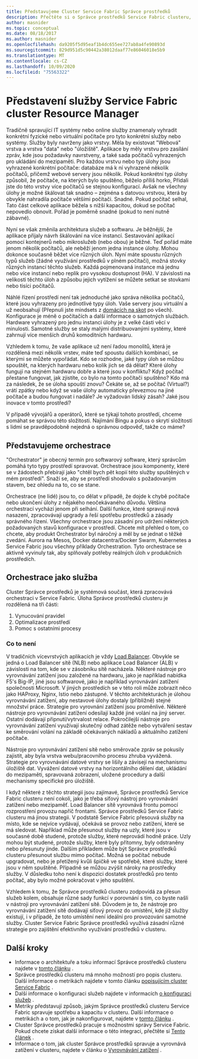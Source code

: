 ```yaml
---
title: Představujeme Cluster Service Fabric Správce prostředků
description: Přečtěte si o Správce prostředků Service Fabric clusteru, způsobech správy orchestrace služeb vaší aplikace.
author: masnider
ms.topic: conceptual
ms.date: 08/18/2017
ms.author: masnider
ms.openlocfilehash: da9205f5d95eaf1b4dc655ee727ab8a4fe90893d
ms.sourcegitcommit: 829d951d5c90442a38012daaf77e86046018e5b9
ms.translationtype: MT
ms.contentlocale: cs-CZ
ms.lasthandoff: 10/09/2020
ms.locfileid: "75563322"
---
```

# <a name="introducing-the-service-fabric-cluster-resource-manager"></a>Představení služby Service Fabric cluster Resource Manager
Tradičně spravující IT systémy nebo online služby znamenaly vyhradit konkrétní fyzické nebo virtuální počítače pro tyto konkrétní služby nebo systémy. Služby byly navrženy jako vrstvy. Měla by existovat "Webová" vrstva a vrstva "data" nebo "úložiště". Aplikace by měly vrstvu pro zasílání zpráv, kde jsou požadavky navrstveny, a také sada počítačů vyhrazených pro ukládání do mezipaměti. Pro každou vrstvu nebo typ úlohy jsou vyhrazené konkrétní počítače: databáze má k ní vyhrazené několik počítačů, přičemž webové servery jsou několik. Pokud konkrétní typ úlohy způsobil, že počítače, na kterých bylo spuštěno, běželo příliš horko, Přidali jste do této vrstvy více počítačů se stejnou konfigurací. Avšak ne všechny úlohy je možné škálovat tak snadno – zejména s datovou vrstvou, která by obvykle nahradila počítače většími počítači. Snadné. Pokud počítač selhal, Tato část celkové aplikace běžela s nižší kapacitou, dokud se počítač nepovedlo obnovit. Pořád je poměrně snadné (pokud to není nutně zábavné).

Nyní se však změnila architektura služeb a softwaru. Je běžnější, že aplikace přijaly návrh škálování na více instancí. Sestavování aplikací pomocí kontejnerů nebo mikroslužeb (nebo obou) je běžné. Teď pořád máte jenom několik počítačů, ale neběží jenom jedna instance úlohy. Mohou dokonce současně běžet více různých úloh. Nyní máte spoustu různých typů služeb (žádné využívání prostředků v plném počítači), možná stovky různých instancí těchto služeb. Každá pojmenovaná instance má jednu nebo více instancí nebo replik pro vysokou dostupnost (HA). V závislosti na velikosti těchto úloh a způsobu jejich vytížení se můžete setkat se stovkami nebo tisíci počítačů. 

Náhlé řízení prostředí není tak jednoduché jako správa několika počítačů, které jsou vyhrazeny pro jednotlivé typy úloh. Vaše servery jsou virtuální a už neobsahují (Přepnuli jste mindsets z [domácích na skot](https://www.slideshare.net/randybias/architectures-for-open-and-scalable-clouds/20) po všech). Konfigurace je méně o počítačích a další informace o samotných službách. Hardware vyhrazený pro jednu instanci úlohy je z velké části věcí v minulosti. Samotné služby se staly malými distribuovanými systémy, které zahrnují více menších druhů komoditních hardwaru.

Vzhledem k tomu, že vaše aplikace už není řadou monolitů, která je rozdělená mezi několik vrstev, máte teď spoustu dalších kombinací, se kterými se můžete vypořádat. Kdo se rozhodne, jaké typy úloh se můžou spouštět, na kterých hardwaru nebo kolik jich se dá dělat? Které úlohy fungují na stejném hardwaru dobře a které jsou v konfliktu? Když počítač přestane fungovat, jak zjistíte, co bylo na tomto počítači spuštěno? Kdo má za následek, že se úloha spouští znovu? Čekáte se, až se počítač (Virtual?) vrátí zpátky nebo když se vaše úlohy automaticky převezmou na jiné počítače a budou fungovat i nadále? Je vyžadován lidský zásah? Jaké jsou inovace v tomto prostředí?

V případě vývojářů a operátorů, které se týkají tohoto prostředí, chceme pomáhat se správou této složitosti. Najímání Bingu a pokus o skrytí složitosti s lidmi se pravděpodobně nejedná o správnou odpověď, takže co máme?

## <a name="introducing-orchestrators"></a>Představujeme orchestrace
"Orchestrator" je obecný termín pro softwarový software, který správcům pomáhá tyto typy prostředí spravovat. Orchestrace jsou komponenty, které se v žádostech přebírají jako "chtěl bych pět kopií této služby spuštěných v mém prostředí". Snaží se, aby se prostředí shodovalo s požadovaným stavem, bez ohledu na to, co se stane.

Orchestrace (ne lidé) jsou to, co dělat v případě, že dojde k chybě počítače nebo ukončení úlohy z nějakého neočekávaného důvodu. Většina orchestrací vychází jenom při selhání. Další funkce, které spravují nová nasazení, zpracovávají upgrady a řeší spotřebu prostředků a zásady správného řízení. Všechny orchestrace jsou zásadní pro udržení některých požadovaných stavů konfigurace v prostředí. Chcete mít přehled o tom, co chcete, aby produkt Orchestrator byl náročný a měl by se jednat o těžké zvedání. Aurora na Mesos, Docker datacentra/Docker Swarm, Kubernetes a Service Fabric jsou všechny příklady Orchestration. Tyto orchestrace se aktivně vyvinuly tak, aby splňovaly potřeby reálných úloh v produkčních prostředích. 

## <a name="orchestration-as-a-service"></a>Orchestrace jako služba
Cluster Správce prostředků je systémová součást, která zpracovává orchestraci v Service Fabric. Úloha Správce prostředků clusteru je rozdělená na tři části:

1. Vynucování pravidel
2. Optimalizace prostředí
3. Pomoc s ostatními procesy

### <a name="what-it-isnt"></a>Co to není
V tradičních vícevrstvých aplikacích je vždy [Load Balancer](https://en.wikipedia.org/wiki/Load_balancing_(computing)). Obvykle se jedná o Load Balancer sítě (NLB) nebo aplikace Load Balancer (ALB) v závislosti na tom, kde se v zásobníku sítě nacházela. Některé nástroje pro vyrovnávání zatížení jsou založené na hardwaru, jako je například nabídka F5's Big-IP, jiné jsou softwarové, jako je například vyrovnávání zatížení společnosti Microsoft. V jiných prostředích se v této roli může zobrazit něco jako HAProxy, Nginx, Istio nebo zástupné. V těchto architekturách je úlohou vyrovnávání zatížení, aby nestavové úlohy dostaly (přibližně) stejné množství práce. Strategie pro vyrovnání zatížení jsou proměnlivé. Některé nástroje pro vyrovnávání zatížení odesílají každé jiné volání na jiný server. Ostatní dodávají připnutí/vytrvalost relace. Pokročilejší nástroje pro vyrovnávání zatížení využívají skutečný odhad zátěže nebo vytváření sestav ke směrování volání na základě očekávaných nákladů a aktuálního zatížení počítače.

Nástroje pro vyrovnávání zatížení sítě nebo směrovače zpráv se pokusily zajistit, aby byla vrstva webu/pracovního procesu zhruba vyvážená. Strategie pro vyrovnávání datové vrstvy se lišily a závisejí na mechanismu úložiště dat. Vyvážení datové vrstvy na horizontálního dělení dat, ukládání do mezipaměti, spravovaná zobrazení, uložené procedury a další mechanismy specifické pro úložiště.

I když některé z těchto strategií jsou zajímavé, Správce prostředků Service Fabric clusteru není cokoli, jako je třeba síťový nástroj pro vyrovnávání zatížení nebo mezipaměť. Load Balancer sítě vyrovnává frontu pomocí rozprostření provozu napříč frontami. Správce prostředků Service Fabric clusteru má jinou strategii. V podstatě Service Fabric přesouvá *služby* na místo, kde se nejvíce vydávají, očekává se provoz nebo zatížení, které se má sledovat. Například může přesunout služby na uzly, které jsou v současné době studené, protože služby, které neprovádí hodně práce. Uzly mohou být studené, protože služby, které byly přítomny, byly odstraněny nebo přesunuty jinde. Dalším příkladem může být Správce prostředků clusteru přesunout službu mimo počítač. Možná se počítač nebude upgradovat, nebo je přetížený kvůli špičkě ve spotřebě, které služby, které jsou v něm spuštěné. Případně se můžou zvýšit nároky na prostředky služby. V důsledku toho není k dispozici dostatek prostředků pro tento počítač, aby bylo možné pokračovat v jeho spuštění. 

Vzhledem k tomu, že Správce prostředků clusteru zodpovídá za přesun služeb kolem, obsahuje různé sady funkcí v porovnání s tím, co byste našli v nástroji pro vyrovnávání zatížení sítě. Důvodem je to, že nástroje pro vyrovnávání zatížení sítě dodávají síťový provoz do umístění, kde již služby existují, i v případě, že toto umístění není ideální pro provozování samotné služby. Cluster Service Fabric Správce prostředků využívá zásadní různé strategie pro zajištění efektivního využívání prostředků v clusteru.

## <a name="next-steps"></a>Další kroky
- Informace o architektuře a toku informací Správce prostředků clusteru najdete v [tomto článku](service-fabric-cluster-resource-manager-architecture.md) .
- Správce prostředků clusteru má mnoho možností pro popis clusteru. Další informace o metrikách najdete v tomto článku [popisujícím cluster Service Fabric](service-fabric-cluster-resource-manager-cluster-description.md) .
- Další informace o konfiguraci služeb najdete v informacích [o konfiguraci služeb](service-fabric-cluster-resource-manager-configure-services.md) .
- Metriky představují způsob, jakým Správce prostředků clusteru Service Fabric spravuje spotřebu a kapacitu v clusteru. Další informace o metrikách a o tom, jak je nakonfigurovat, najdete v [tomto článku](service-fabric-cluster-resource-manager-metrics.md) .
- Cluster Správce prostředků pracuje s možnostmi správy Service Fabric. Pokud chcete získat další informace o této integraci, přečtěte si [Tento článek](service-fabric-cluster-resource-manager-management-integration.md) .
- Informace o tom, jak cluster Správce prostředků spravuje a vyrovnává zatížení v clusteru, najdete v článku o [Vyrovnávání zatížení](service-fabric-cluster-resource-manager-balancing.md) .

